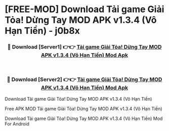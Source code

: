 # [FREE-MOD] Download Tải game Giải Tỏa! Dừng Tay MOD APK v1.3.4 (Vô Hạn Tiền) - j0b8x


<div align="center">
<h3>🔴 Download [Server1] 👉👉 <a href="https://apk-comot.site?title=Tải_game_Giải_Tỏa!_Dừng_Tay_MOD_APK_v1.3.4_(Vô_Hạn_Tiền)">Tải game Giải Tỏa! Dừng Tay MOD APK v1.3.4 (Vô Hạn Tiền) Mod Apk</a></h3><br>

<h3>🔴 Download [Server2] 👉👉 <a href="https://apk-comot.site?title=Tải_game_Giải_Tỏa!_Dừng_Tay_MOD_APK_v1.3.4_(Vô_Hạn_Tiền)">Tải game Giải Tỏa! Dừng Tay MOD APK v1.3.4 (Vô Hạn Tiền) Mod Apk</a></h3>
</div>



Download Tải game Giải Tỏa! Dừng Tay MOD APK v1.3.4 (Vô Hạn Tiền) 

Free APK MOD Tải game Giải Tỏa! Dừng Tay MOD APK v1.3.4 (Vô Hạn Tiền) 

Download Tải game Giải Tỏa! Dừng Tay MOD APK v1.3.4 (Vô Hạn Tiền) Mod For Android
